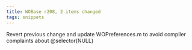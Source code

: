 ```yaml
---
title: WOBase r208, 2 items changed
tags: snippets
---
```


Revert previous change and update WOPreferences.m to avoid compiler complaints about @selector(NULL)
